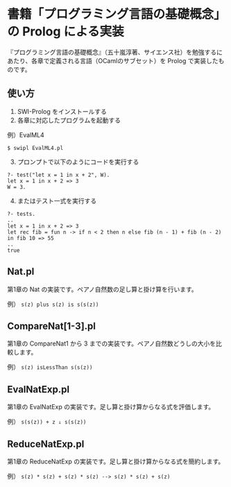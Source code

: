 # 書籍「プログラミング言語の基礎概念」の Prolog による実装

『プログラミング言語の基礎概念』（五十嵐淳著、サイエンス社）を勉強するにあたり、各章で定義される言語（OCamlのサブセット）を Prolog で実装したものです。

## 使い方

1. SWI-Prolog をインストールする
2. 各章に対応したプログラムを起動する

例）EvalML4
```
$ swipl EvalML4.pl
```
3. プロンプトで以下のようにコードを実行する
```
?- test("let x = 1 in x + 2", W).
let x = 1 in x + 2 => 3
W = 3.
```
4. またはテスト一式を実行する
```
?- tests.
..
let x = 1 in x + 2 => 3
let rec fib = fun n -> if n < 2 then n else fib (n - 1) + fib (n - 2) in fib 10 => 55
..
true
```

## Nat.pl

第1章の Nat の実装です。ペアノ自然数の足し算と掛け算を行います。

例）
```s(z) plus s(z) is s(s(z))```

## CompareNat[1-3].pl

第1章の CompareNat1 から 3 までの実装です。ペアノ自然数どうしの大小を比較します。

例）
```s(z) isLessThan s(s(z))```

## EvalNatExp.pl

第1章の EvalNatExp の実装です。足し算と掛け算からなる式を評価します。

例）
```s(s(z)) + z ⇓ s(s(z))```

## ReduceNatExp.pl

第1章の ReduceNatExp の実装です。足し算と掛け算からなる式を簡約します。

例）
```s(z) * s(z) + s(z) * s(z) --> s(z) * s(z) + s(z)```
